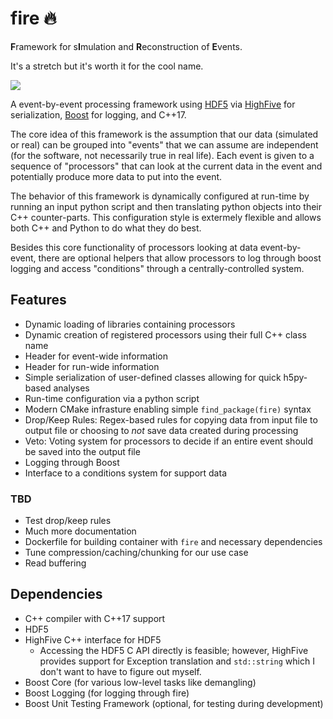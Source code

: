 # fire :fire:

**F**ramework for s**I**mulation and **R**econstruction of **E**vents.

It's a stretch but it's worth it for the cool name.

<a href="https://github.com/LDMX-Software/Framework/actions" alt="Actions">
    <img src="https://github.com/LDMX-Software/Framework/workflows/CI/badge.svg" />
</a>

A event-by-event processing framework using [HDF5](https://www.hdfgroup.org/) via [HighFive](https://github.com/BlueBrain/HighFive) for serialization, [Boost](https://www.boost.org/) for logging, and C++17.

The core idea of this framework is the assumption that our data (simulated or real) can be grouped into "events" that we can assume are independent (for the software, not necessarily true in real life).
Each event is given to a sequence of "processors" that can look at the current data in the event and potentially produce more data to put into the event.

The behavior of this framework is dynamically configured at run-time by running an input python script and then translating python objects into their C++ counter-parts.
This configuration style is extermely flexible and allows both C++ and Python to do what they do best.

Besides this core functionality of processors looking at data event-by-event, there are optional helpers that allow processors to log through boost logging and access "conditions" through a centrally-controlled system.

## Features
- Dynamic loading of libraries containing processors
- Dynamic creation of registered processors using their full C++ class name
- Header for event-wide information
- Header for run-wide information
- Simple serialization of user-defined classes allowing for quick h5py-based analyses
- Run-time configuration via a python script
- Modern CMake infrasture enabling simple `find_package(fire)` syntax
- Drop/Keep Rules: Regex-based rules for copying data from input file to output file
  or choosing to _not_ save data created during processing
- Veto: Voting system for processors to decide if an entire event
  should be saved into the output file
- Logging through Boost
- Interface to a conditions system for support data

### TBD
- Test drop/keep rules
- Much more documentation
- Dockerfile for building container with `fire` and necessary dependencies
- Tune compression/caching/chunking for our use case
- Read buffering

## Dependencies

- C++ compiler with C++17 support
- HDF5
- HighFive C++ interface for HDF5
  - Accessing the HDF5 C API directly is feasible; however, HighFive provides support for Exception translation and `std::string` which I don't want to have to figure out myself.
- Boost Core (for various low-level tasks like demangling)
- Boost Logging (for logging through fire)
- Boost Unit Testing Framework (optional, for testing during development)
